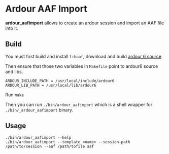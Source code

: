 # Ardour AAF Import

**ardour_aafimport** allows to create an ardour session and import an AAF file into it.

## Build

You must first build and install `libaaf`, download and build [ardour 6 source](https://github.com/Ardour/ardour).

Then ensure that those two variables in `Makefile` point to ardour6 source and libs.

```
ARDOUR_INCLUDE_PATH = /usr/local/include/ardour6
ARDOUR_LIB_PATH = /usr/local/lib/ardour6
```

Run `make`

Then you can run `./bin/ardour_aafimport` which is a shell wrapper for `./bin/_ardour_aafimport` binary.

## Usage

```
./bin/ardour_aafimport --help
./bin/ardour_aafimport --template <name> --session-path /path/to/session --aaf /path/tofile.aaf
```

